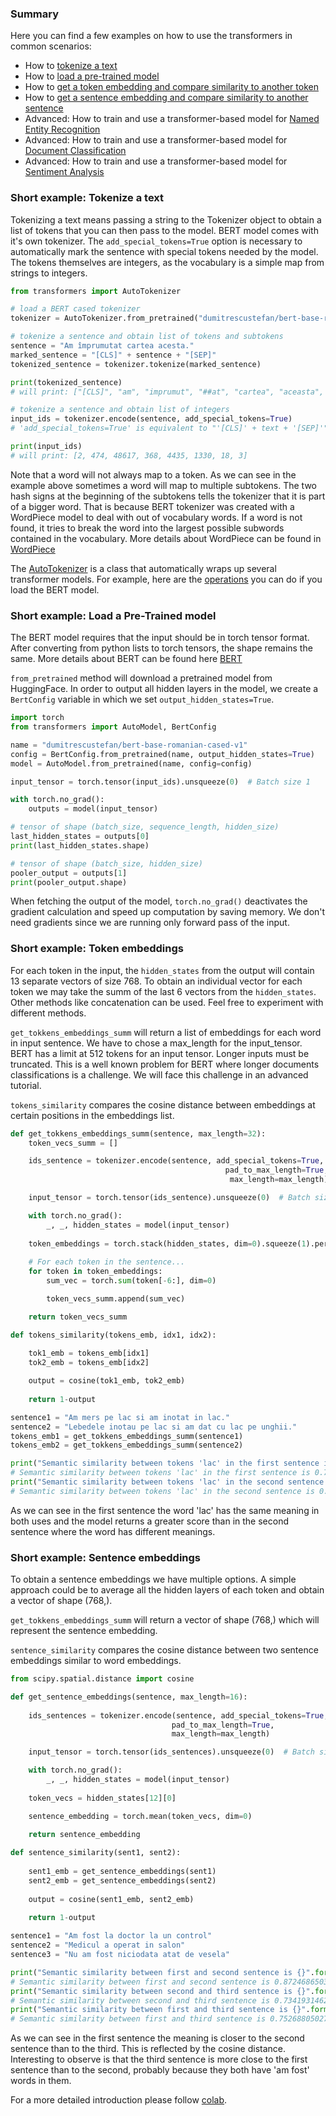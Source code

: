 ### Summary
Here you can find a few examples on how to use the transformers in common scenarios:
 * How to [tokenize a text](#short-example-tokenize-a-text)
 * How to [load a pre-trained model](#short-example-tokenize-a-text)
 * How to [get a token embedding and compare similarity to another token](#short-example-token-embeddings)
 * How to [get a sentence embedding and compare similarity to another sentence](#short-example-sentence-embeddings)
 * Advanced: How to train and use a transformer-based model for [Named Entity Recognition](ner)
 * Advanced: How to train and use a transformer-based model for [Document Classification](doc_classification)
 * Advanced: How to train and use a transformer-based model for [Sentiment Analysis](sentiment_analysis)

### Short example: Tokenize a text

Tokenizing a text means passing a string to the Tokenizer object to obtain a list of tokens that you can then pass to the model. BERT model comes with it's own tokenizer. The ``add_special_tokens=True`` option is necessary to automatically mark the sentence with special tokens needed by the model. The tokens themselves are integers, as the vocabulary is a simple map from strings to integers.
```python
from transformers import AutoTokenizer

# load a BERT cased tokenizer
tokenizer = AutoTokenizer.from_pretrained("dumitrescustefan/bert-base-romanian-cased-v1")

# tokenize a sentence and obtain list of tokens and subtokens
sentence = "Am împrumutat cartea acesta."
marked_sentence = "[CLS]" + sentence + "[SEP]"
tokenized_sentence = tokenizer.tokenize(marked_sentence)

print(tokenized_sentence)
# will print: ["[CLS]", "am", "imprumut", "##at", "cartea", "aceasta", "."," [SEP]"]

# tokenize a sentence and obtain list of integers
input_ids = tokenizer.encode(sentence, add_special_tokens=True)
# 'add_special_tokens=True' is equivalent to "'[CLS]' + text + '[SEP]'"

print(input_ids)
# will print: [2, 474, 48617, 368, 4435, 1330, 18, 3]
```
Note that a word will not always map to a token. As we can see in the example above  sometimes a word will map to multiple subtokens. The two hash signs at the beginning of the subtokens tells the tokenizer that it is part of a bigger word. That is because BERT 
tokenizer was created with a WordPiece model to deal with out of vocabulary words. If a word is not found, it tries to break the word into the largest possible subwords contained in the vocabulary. More details about WordPiece can be found in [WordPiece](https://blog.floydhub.com/tokenization-nlp/)

The [AutoTokenizer](https://huggingface.co/transformers/model_doc/auto.html#autotokenizer) is a class that automatically wraps up several transformer models. For example, here are the [operations](https://huggingface.co/transformers/model_doc/bert.html#berttokenizer) you can do if you load the BERT model.

### Short example: Load a Pre-Trained model
The BERT model requires that the input should be in torch tensor format. After converting from python lists to torch tensors,
the shape remains the same. More details about BERT can be found here [BERT](http://jalammar.github.io/illustrated-bert/)

``from_pretrained`` method will download a pretrained model from HuggingFace. In order to output all hidden layers in the model,
we create a  ``BertConfig`` variable in which we set ``output_hidden_states=True``.

```python
import torch
from transformers import AutoModel, BertConfig

name = "dumitrescustefan/bert-base-romanian-cased-v1"
config = BertConfig.from_pretrained(name, output_hidden_states=True)
model = AutoModel.from_pretrained(name, config=config)

input_tensor = torch.tensor(input_ids).unsqueeze(0)  # Batch size 1

with torch.no_grad():
    outputs = model(input_tensor)

# tensor of shape (batch_size, sequence_length, hidden_size)
last_hidden_states = outputs[0]
print(last_hidden_states.shape)

# tensor of shape (batch_size, hidden_size)
pooler_output = outputs[1]
print(pooler_output.shape)
```
When fetching the output of the model, ``torch.no_grad()`` deactivates the gradient calculation and speed up computation by saving memory.
We don't need gradients since we are running only forward pass of the input.

### Short example: Token embeddings

For each token in the input, the ``hidden_states`` from the output will contain 13 separate vectors of size 768. 
To obtain an individual vector for each token we may take the summ of the last 6 vectors from the ``hidden_states``. Other methods like concatenation can be used.
Feel free to experiment with different methods.

``get_tokkens_embeddings_summ`` will return a list of embeddings for each word in input sentence. We have to chose a max_length for the input_tensor. BERT has a limit at 512 tokens for an input tensor. Longer inputs must be truncated. This is a well known problem for BERT where longer documents classifications is a challenge. We will face this challenge in an advanced tutorial. 

``tokens_similarity`` compares the cosine distance between embeddings at certain positions in the embeddings list.

```python
def get_tokkens_embeddings_summ(sentence, max_length=32):
    token_vecs_summ = []

    ids_sentence = tokenizer.encode(sentence, add_special_tokens=True,
                                                pad_to_max_length=True,
                                                 max_length=max_length)

    input_tensor = torch.tensor(ids_sentence).unsqueeze(0)  # Batch size 1

    with torch.no_grad():
        _, _, hidden_states = model(input_tensor)
                                    
    token_embeddings = torch.stack(hidden_states, dim=0).squeeze(1).permute(1,0,2)
    
    # For each token in the sentence...
    for token in token_embeddings:
        sum_vec = torch.sum(token[-6:], dim=0)

        token_vecs_summ.append(sum_vec)

    return token_vecs_summ

def tokens_similarity(tokens_emb, idx1, idx2):
    
    tok1_emb = tokens_emb[idx1]
    tok2_emb = tokens_emb[idx2]

    output = cosine(tok1_emb, tok2_emb)
    
    return 1-output

sentence1 = "Am mers pe lac si am inotat in lac."
sentence2 = "Lebedele inotau pe lac si am dat cu lac pe unghii."
tokens_emb1 = get_tokkens_embeddings_summ(sentence1)
tokens_emb2 = get_tokkens_embeddings_summ(sentence2)

print("Semantic similarity between tokens 'lac' in the first sentence is {}".format(tokens_similarity(tokens_emb1, 3, 9)))
# Semantic similarity between tokens 'lac' in the first sentence is 0.7684007287025452
print("Semantic similarity between tokens 'lac' in the second sentence is {}".format(tokens_similarity(tokens_emb2, 6, 11)))
# Semantic similarity between tokens 'lac' in the second sentence is 0.6081207394599915
```

As we can see in the first sentence the word 'lac' has the same meaning in both uses and the model returns a greater score than in the second sentence
where the word has different meanings.


### Short example: Sentence embeddings

To obtain a sentence embeddings we have multiple options. A simple approach could be to average all the hidden layers of each token and obtain a vector of shape (768,).

``get_tokkens_embeddings_summ`` will return a vector of shape (768,) which will represent the sentence embedding.

``sentence_similarity`` compares the cosine distance between two sentence embeddings similar to word embeddings.


```python
from scipy.spatial.distance import cosine

def get_sentence_embeddings(sentence, max_length=16):
    
    ids_sentences = tokenizer.encode(sentence, add_special_tokens=True,
                                    pad_to_max_length=True,
                                    max_length=max_length)

    input_tensor = torch.tensor(ids_sentences).unsqueeze(0)  # Batch size 1

    with torch.no_grad():
        _, _, hidden_states = model(input_tensor)
    
    token_vecs = hidden_states[12][0]

    sentence_embedding = torch.mean(token_vecs, dim=0)
    
    return sentence_embedding

def sentence_similarity(sent1, sent2):
    
    sent1_emb = get_sentence_embeddings(sent1)
    sent2_emb = get_sentence_embeddings(sent2)
    
    output = cosine(sent1_emb, sent2_emb)
    
    return 1-output

sentence1 = "Am fost la doctor la un control"
sentence2 = "Medicul a operat in salon"
sentence3 = "Nu am fost niciodata atat de vesela"

print("Semantic similarity between first and second sentence is {}".format(sentence_similarity(sentence1, sentence2)))
# Semantic similarity between first and second sentence is 0.8724686503410339
print("Semantic similarity between second and third sentence is {}".format(sentence_similarity(sentence2, sentence3)))
# Semantic similarity between second and third sentence is 0.7341931462287903
print("Semantic similarity between first and third sentence is {}".format(sentence_similarity(sentence1, sentence3)))
# Semantic similarity between first and third sentence is 0.7526880502700806
```
As we can see in the first sentence the meaning is closer to the second sentence than to the third. This is reflected by the cosine distance.
Interesting to observe is that the third sentence is more close to the first sentence than to the second, probably because they both have 'am fost' words in them.

For a more detailed introduction please follow [colab](https://colab.research.google.com/drive/1L2_UnNSxJn6FCYL0as5Q1DoOGdh3ejqM#scrollTo=Wl9OUN_TvNDQ).